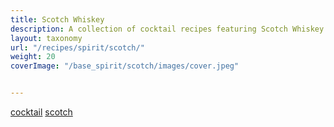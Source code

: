 ```yaml
---
title: Scotch Whiskey
description: A collection of cocktail recipes featuring Scotch Whiskey
layout: taxonomy
url: "/recipes/spirit/scotch/"
weight: 20
coverImage: "/base_spirit/scotch/images/cover.jpeg"


---
```


<a href="/recipes/category/cocktail/" class="badge text-bg-primary text-decoration-none">cocktail</a> 
<a href="/recipes/spirit/scotch/" class="badge text-bg-info text-decoration-none">scotch</a> 






